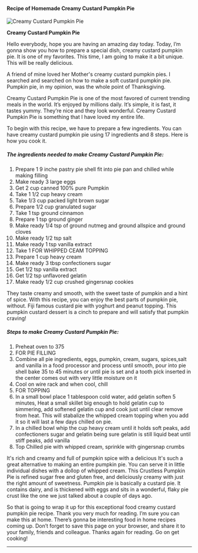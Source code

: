             

#### Recipe of Homemade Creamy Custard Pumpkin Pie

![Creamy Custard Pumpkin Pie](https://img-global.cpcdn.com/recipes/4752107190091776/751x532cq70/creamy-custard-pumpkin-pie-recipe-main-photo.jpg)

**Creamy Custard Pumpkin Pie**

Hello everybody, hope you are having an amazing day today. Today, I’m gonna show you how to prepare a special dish, creamy custard pumpkin pie. It is one of my favorites. This time, I am going to make it a bit unique. This will be really delicious.

A friend of mine loved her Mother's creamy custard pumpkin pies. I searched and searched on how to make a soft custard pumpkin pie. Pumpkin pie, in my opinion, was the whole point of Thanksgiving.

Creamy Custard Pumpkin Pie is one of the most favored of current trending meals in the world. It’s enjoyed by millions daily. It’s simple, it is fast, it tastes yummy. They’re nice and they look wonderful. Creamy Custard Pumpkin Pie is something that I have loved my entire life.

To begin with this recipe, we have to prepare a few ingredients. You can have creamy custard pumpkin pie using 17 ingredients and 8 steps. Here is how you cook it.

##### The ingredients needed to make Creamy Custard Pumpkin Pie:

1.  Prepare 1 9 inche pastry pie shell fit into pie pan and chilled while making filling
2.  Make ready 3 large eggs
3.  Get 2 cup canned 100% pure Pumpkin
4.  Take 1 1/2 cup heavy cream
5.  Take 1/3 cup packed light brown sugar
6.  Prepare 1/2 cup granulated sugar
7.  Take 1 tsp ground cinnamon
8.  Prepare 1 tsp ground ginger
9.  Make ready 1/4 tsp of ground nutmeg and ground allspice and ground cloves
10.  Make ready 1/2 tsp salt
11.  Make ready 1 tsp vanilla extract
12.  Take 1 FOR WHIPPED CEAM TOPPING
13.  Prepare 1 cup heavy cream
14.  Make ready 3 tbsp confectioners sugar
15.  Get 1/2 tsp vanilla extract
16.  Get 1/2 tsp unflavored gelatin
17.  Make ready 1/2 cup crushed gingersnap cookies

They taste creamy and smooth, with the sweet taste of pumpkin and a hint of spice. With this recipe, you can enjoy the best parts of pumpkin pie, without. Fiji famous custard pie with yoghurt and peanut topping. This pumpkin custard dessert is a cinch to prepare and will satisfy that pumpkin craving!

##### Steps to make Creamy Custard Pumpkin Pie:

1.  Preheat oven to 375
2.  FOR PIE FILLING
3.  Combine all pie ingredients, eggs, pumpkin, cream, sugars, spices,salt and vanilla in a food processor and process until smooth, pour into pie shell bake 35 to 45 minutes or until pie is set and a tooth pick inserted in the center comes out with very little moisture on it
4.  Cool on wire rack and when cool, chill
5.  FOR TOPPING
6.  In a small bowl place 1 tablespoon cold water, add gelatin soften 5 minutes, Heat a small skillet big enough to hold gelatin cup to simmering, add softened gelatin cup and cook just until clear remove from heat. This will stabalize the whipped cream topping when you add it so it will last a few days chilled on pie.
7.  In a chilled bowl whip the cup heavy cream until it holds soft peaks, add confectioners sugar and gelatin being sure gelatin is still liquid beat until stiff peaks, add vanilla
8.  Top Chilled pie with whipped cream, sprinkle with gingersnap crumbs

It's rich and creamy and full of pumpkin spice with a delicious It's such a great alternative to making an entire pumpkin pie. You can serve it in little individual dishes with a dollop of whipped cream. This Crustless Pumpkin Pie is refined sugar free and gluten free, and deliciously creamy with just the right amount of sweetness. Pumpkin pie is basically a custard pie. It contains dairy, and is thickened with eggs and sits in a wonderful, flaky pie crust like the one we just talked about a couple of days ago.

So that is going to wrap it up for this exceptional food creamy custard pumpkin pie recipe. Thank you very much for reading. I’m sure you can make this at home. There’s gonna be interesting food in home recipes coming up. Don’t forget to save this page on your browser, and share it to your family, friends and colleague. Thanks again for reading. Go on get cooking!

* * *